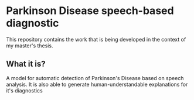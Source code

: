 # Parkinson Disease speech-based diagnostic
This repository contains the work that is being developed in the context of my master's thesis. 

## What it is?
A model for automatic detection of Parkinson's Disease based on speech analysis. It is also able to generate human-understandable explanations for it's diagnostics

